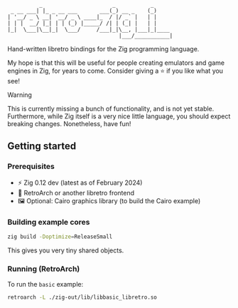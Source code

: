 ```
          _                      _           _      
 _ __ ___| |_ _ __ ___       ___(_) __ _    (_)     
| '__/ _ \ __| '__/ _ \ ____|_  / |/ _` |   | |     
| | |  __/ |_| | | (_) |_____/ /| | (_| |   | |     
|_|  \___|\__|_|  \___/     /___|_|\__, |___|_|____ 
                                   |___/___________|
```
Hand-written libretro bindings for the Zig programming language.

My hope is that this will be useful for people creating emulators and game engines in Zig, for years to come.
Consider giving a ⭐ if you like what you see!

> [!WARNING]
> This is currently missing a bunch of functionality, and is not yet stable. Furthermore, while Zig itself is a very nice little language, you should expect breaking changes. Nonetheless, have fun!

## Getting started
### Prerequisites
- ⚡ Zig 0.12 dev (latest as of February 2024)
- 👾 RetroArch or another libretro frontend
- 🖼️ Optional: Cairo graphics library (to build the Cairo example)

### Building example cores
```sh
zig build -Doptimize=ReleaseSmall
```
This gives you very tiny shared objects.

### Running (RetroArch)
To run the `basic` example:
```sh
retroarch -L ./zig-out/lib/libbasic_libretro.so
```
